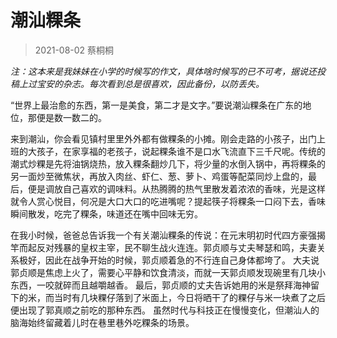 # 潮汕粿条

> 2021-08-02 蔡桐桐

*注：这本来是我妹妹在小学的时候写的作文，具体啥时候写的已不可考，据说还投稿上过宝安的杂志。每次看到总是很喜欢，因此备份，以防丢失。*

“世界上最治愈的东西，第一是美食，第二才是文字。”要说潮汕粿条在广东的地位，那便是数一数二的。

来到潮汕，你会看见镇村里里外外都有做粿条的小摊。刚会走路的小孩子，出门上班的大孩子，在家享福的老孩子，说起粿条谁不是口水飞流直下三千尺呢。传统的潮式炒粿是先将油锅烧热，放入粿条翻炒几下，将少量的水倒入锅中，再将粿条的另一面炒至微焦状，再放入肉丝、虾仁、葱、萝卜、鸡蛋等配菜同炒上盘的，最后，便是调放自己喜欢的调味料。从热腾腾的热气里散发着浓浓的香味，光是这样就令人赏心悦目，何况是大口大口的吃进嘴呢？提起筷子将粿条一口闷下去，香味瞬间散发，吃完了粿条，味道还在嘴中回味无穷。

在我小时候，爸爸总告诉我一个有关潮汕粿条的传说：在元末明初时代四方豪强揭竿而起反对残暴的皇权主宰，民不聊生战火连连。郭贞顺与丈夫琴瑟和鸣，夫妻关系极好，因此在战争开始的时候，郭贞顺着急的不行连自己身体都垮了。
大夫说郭贞顺是焦虑上火了，需要心平静和饮食清淡，而就一天郭贞顺发现碗里有几块小东西，一咬就碎而且越嚼越香。
最后，郭贞顺的丈夫告诉她用的米是祭拜海神留下的米，而当时有几块粿仔落到了米面上，今日将晒干了的粿仔与米一块煮了之后便出现了郭真顺之前吃的那种东西。
虽然时代与科技正在慢慢变化，但潮汕人的脑海始终留藏着儿时在巷里巷外吃粿条的场景。